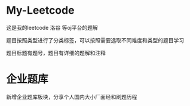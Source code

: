 # My-Leetcode

这是我的leetcode 洛谷 等oj平台的题解

题目按照类型进行了分类标签，可以按照需要选取不同难度和类型的题目学习

题目标题有题号，题目有详细的题解和注释

# 企业题库
新增企业题库板块，分享个人国内大小厂面经和刷题历程
